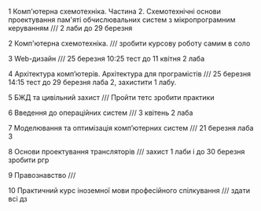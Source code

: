 
1    Комп'ютерна схемотехніка. Частина 2. Схемотехнічні основи проектування пам'яті обчислювальних систем з мікропрограмним керуванням /// 2 лаби до 29 березня

2    Комп'ютерна схемотехніка. /// зробити курсову роботу самим в соло

3    Web-дизайн /// 25 березня 10:25 тест до 11 квітня 2 лаба

4    Архітектура комп’ютерів. Архітектура для програмістів /// 25 березня 14:15 тест до 29 березня лаба 2, захистити 1 лабу.

5    БЖД та цивільний захист /// Пройти тетс зробити практики

6    Введення до операційних систем /// 3 квітень 2 лаба

7    Моделювання та оптимізація комп’ютерних систем /// 21 березня лаба 3

8    Основи проектування трансляторів /// захист 1 лаби і до 30 березня зробити ргр

9    Правознавство ///

10    Практичний курс іноземної мови професійного спілкування /// здати всі дз
